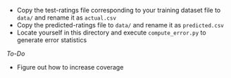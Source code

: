  - Copy the test-ratings file corresponding to your training dataset file to `data/` and rename it as `actual.csv`  
 - Copy the predicted-ratings file to `data/` and rename it as `predicted.csv`  
 - Locate yourself in this directory and execute `compute_error.py` to generate error statistics  

*To-Do*  
 - Figure out how to increase coverage  

